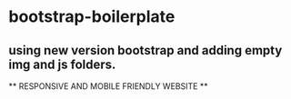 # bootstrap-boilerplate

## using new version bootstrap and adding empty img and js folders.

**  RESPONSIVE AND MOBILE FRIENDLY WEBSITE  **
